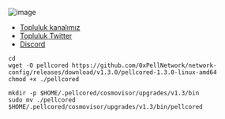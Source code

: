 


![image](https://github.com/user-attachments/assets/92f91289-34af-46ec-a9dc-54e45924d356)



 * [Topluluk kanalımız](https://t.me/corenodechat)<br>
 * [Topluluk Twitter](https://twitter.com/corenodeHQ)<br>
 * [Discord](https://discord.com/invite/0glabs)<br>


```
cd
wget -O pellcored https://github.com/0xPellNetwork/network-config/releases/download/v1.3.0/pellcored-1.3.0-linux-amd64
chmod +x ./pellcored
```
```
mkdir -p $HOME/.pellcored/cosmovisor/upgrades/v1.3/bin
sudo mv ./pellcored $HOME/.pellcored/cosmovisor/upgrades/v1.3/bin/pellcored
```
